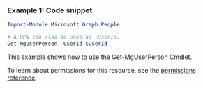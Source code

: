 ### Example 1: Code snippet

```powershellImport-Module Microsoft.Graph.People

# A UPN can also be used as -UserId.
Get-MgUserPerson -UserId $userId
```
This example shows how to use the Get-MgUserPerson Cmdlet.
To learn about permissions for this resource, see the [permissions reference](/graph/permissions-reference).

